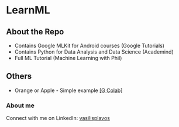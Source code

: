 # LearnML


## About the Repo
- Contains Google MLKit for Android courses (Google Tutorials)
- Contains Python for Data Analysis and Data Science (Academind)
- Full ML Tutorial (Machine Learning with Phil)

## Others
- Orange or Apple - Simple example [[G Colab]](https://colab.research.google.com/drive/1gjyt3g-NZnCQfqhu8S5_qVYsLbJjkZmx#scrollTo=gcxp2nyzIoDq)

### About me
Connect with me on LinkedIn: [vasilisplavos](https://www.linkedin.com/in/vasilisplavos/)